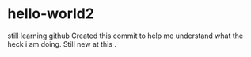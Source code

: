 # hello-world2
still learning github
Created this commit to help me understand what the heck i am doing. Still new at this .
